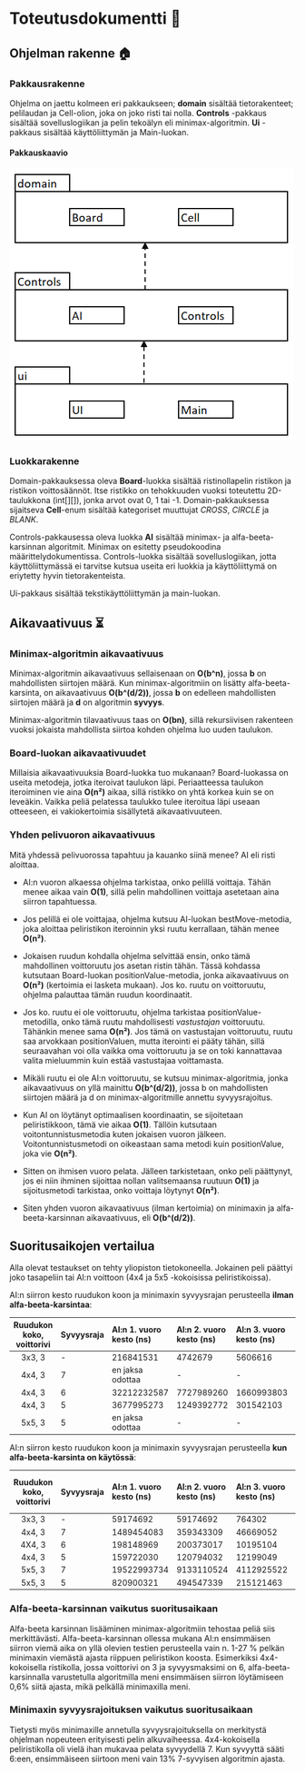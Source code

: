 # Toteutusdokumentti :wrench:

## Ohjelman rakenne :house:

### Pakkausrakenne

Ohjelma on jaettu kolmeen eri pakkaukseen; **domain** sisältää tietorakenteet; pelilaudan ja Cell-olion, joka on joko risti tai nolla.
**Controls** -pakkaus sisältää sovelluslogiikan ja pelin tekoälyn eli minimax-algoritmin. **Ui** -pakkaus sisältää käyttöliittymän ja Main-luokan.

#### Pakkauskaavio

![alt_text](https://github.com/puuro-maria/TicTacToe/blob/master/dokumentaatio/TicTacToe_pakkauskaavio.PNG)

### Luokkarakenne

Domain-pakkauksessa oleva **Board**-luokka sisältää ristinollapelin ristikon ja ristikon voittosäännöt. 
Itse ristikko on tehokkuuden vuoksi toteutettu 2D-taulukkona (int[][]), jonka arvot ovat 0, 1 tai -1. 
Domain-pakkauksessa sijaitseva **Cell**-enum sisältää kategoriset muuttujat *CROSS*, *CIRCLE* ja *BLANK*.

Controls-pakkausessa oleva luokka **AI** sisältää minimax- ja alfa-beeta-karsinnan algoritmit. 
Minimax on esitetty pseudokoodina määrittelydokumentissa. 
Controls-luokka sisältää sovelluslogiikan, jotta käyttöliittymässä ei tarvitse kutsua useita eri luokkia ja käyttöliittymä on eriytetty hyvin tietorakenteista.

Ui-pakkaus sisältää tekstikäyttöliittymän ja main-luokan.

## Aikavaativuus :hourglass_flowing_sand:

### Minimax-algoritmin aikavaativuus

Minimax-algoritmin aikavaativuus sellaisenaan on **O(b^n)**, jossa **b** on mahdollisten siirtojen määrä. 
Kun minimax-algoritmiin on lisätty alfa-beeta-karsinta, on aikavaativuus **O(b^(d/2))**, jossa **b** on edelleen mahdollisten siirtojen määrä ja **d** on algoritmin **syvyys**. 

Minimax-algoritmin tilavaativuus taas on **O(bn)**, sillä rekursiivisen rakenteen vuoksi jokaista mahdollista siirtoa kohden ohjelma luo uuden taulukon. 

### Board-luokan aikavaativuudet

Millaisia aikavaativuuksia Board-luokka tuo mukanaan? 
Board-luokassa on useita metodeja, jotka iteroivat taulukon läpi. 
Periaatteessa taulukon iteroiminen vie aina **O(n²)** aikaa, sillä ristikko on yhtä korkea kuin se on leveäkin. 
Vaikka peliä pelatessa taulukko tulee iteroitua läpi useaan otteeseen, ei vakiokertoimia sisällytetä aikavaativuuteen. 

### Yhden pelivuoron aikavaativuus

Mitä yhdessä pelivuorossa tapahtuu ja kauanko siinä menee? AI eli risti aloittaa. 

- AI:n vuoron alkaessa ohjelma tarkistaa, onko pelillä voittaja. Tähän menee aikaa vain **O(1)**, sillä pelin mahdollinen voittaja asetetaan aina siirron tapahtuessa.

- Jos pelillä ei ole voittajaa, ohjelma kutsuu AI-luokan bestMove-metodia, joka aloittaa peliristikon iteroinnin yksi ruutu kerrallaan, tähän menee **O(n²)**.

- Jokaisen ruudun kohdalla ohjelma selvittää ensin, onko tämä mahdollinen voittoruutu jos asetan ristin tähän. Tässä kohdassa kutsutaan Board-luokan positionValue-metodia, jonka aikavaativuus on **O(n²)** (kertoimia ei lasketa mukaan). Jos ko. ruutu on voittoruutu, ohjelma palauttaa tämän ruudun koordinaatit.

- Jos ko. ruutu ei ole voittoruutu, ohjelma tarkistaa positionValue-metodilla, onko tämä ruutu mahdollisesti *vastustajan* voittoruutu. Tähänkin menee sama **O(n²)**. Jos tämä on vastustajan voittoruutu, ruutu saa arvokkaan positionValuen, mutta iterointi ei pääty tähän, sillä seuraavahan voi olla vaikka oma voittoruutu ja se on toki kannattavaa valita mieluummin kuin estää vastustajaa voittamasta.

- Mikäli ruutu ei ole AI:n voittoruutu, se kutsuu minimax-algoritmia, jonka aikavaativuus on yllä mainittu **O(b^(d/2))**, jossa b on mahdollisten siirtojen määrä ja d on minimax-algoritmille annettu syvyysrajoitus. 

- Kun AI on löytänyt optimaalisen koordinaatin, se sijoitetaan peliristikkoon, tämä vie aikaa **O(1)**. Tällöin kutsutaan voitontunnistusmetodia kuten jokaisen vuoron jälkeen. Voitontunnistusmetodi on oikeastaan sama metodi kuin positionValue, joka vie **O(n²)**.

- Sitten on ihmisen vuoro pelata. Jälleen tarkistetaan, onko peli päättynyt, jos ei niin ihminen sijoittaa nollan valitsemaansa ruutuun **O(1)** ja sijoitusmetodi tarkistaa, onko voittaja löytynyt **O(n²)**. 

- Siten yhden vuoron aikavaativuus (ilman kertoimia) on minimaxin ja alfa-beeta-karsinnan aikavaativuus, eli **O(b^(d/2))**. 

## Suoritusaikojen vertailua

Alla olevat testaukset on tehty yliopiston tietokoneella. Jokainen peli päättyi joko tasapeliin tai AI:n voittoon (4x4 ja 5x5 -kokoisissa peliristikoissa).

AI:n siirron kesto ruudukon koon ja minimaxin syvyysrajan perusteella **ilman alfa-beeta-karsintaa**:

| Ruudukon koko, voittorivi | Syvyysraja | AI:n 1. vuoro kesto (ns)| AI:n 2. vuoro kesto (ns)| AI:n 3. vuoro kesto (ns) | AI:n viimeinen vuoro kesto | 
|:------------------:|:-------------|:-------------|:-----------------|:-----------------|:-----------|
| 3x3, 3 | - | 216841531 | 4742679 | 5606616 | 535745 |
| 4x4, 3 | 7 | en jaksa odottaa | - | - | - |
| 4x4, 3 | 6 | 32212232587 | 7727989260 | 1660993803 | 207698481 |
| 4x4, 3 | 5 | 3677995273 | 1249392772 | 301542103 | 145805 |
| 5x5, 3 | 5 | en jaksa odottaa | - | - | - |

AI:n siirron kesto ruudukon koon ja minimaxin syvyysrajan perusteella **kun alfa-beeta-karsinta on käytössä**:

| Ruudukon koko, voittorivi | Syvyysraja | AI:n 1. vuoro kesto (ns)| AI:n 2. vuoro kesto (ns)| AI:n 3. vuoro kesto (ns) | AI:n viimeinen vuoro kesto | 
|:------------------:|:-------------|:-------------|:-----------------|:-----------------|:-----------|
| 3x3, 3 | - | 59174692 | 59174692 | 764302 | 764302 |
| 4x4, 3 | 7 | 1489454083 | 359343309 | 46669052 | 30747 |
| 4X4, 3 | 6 | 198148969 | 200373017 | 10195104 | 50143 |
| 4x4, 3 | 5 | 159722030 | 120794032 | 12199049 | 24464 |
| 5x5, 3 | 7 | 19522993734 | 9133110524 | 4112925522 | 34999858 |
| 5x5, 3 | 5 | 820900321 | 494547339 | 215121463 | 2802874 |

### Alfa-beeta-karsinnan vaikutus suoritusaikaan

Alfa-beeta karsinnan lisääminen minimax-algoritmiin tehostaa peliä siis merkittävästi. 
Alfa-beeta-karsinnan ollessa mukana AI:n ensimmäisen siirron viemä aika on yllä olevien testien perusteella vain n. 1-27 % pelkän minimaxin viemästä ajasta riippuen peliristikon koosta. Esimerkiksi 4x4-kokoisella ristikolla, jossa voittorivi on 3 ja syvyysmaksimi on 6, alfa-beeta-karsinnalla varustetulla algoritmilla meni ensimmäisen siirron löytämiseen 0,6% siitä ajasta, mikä pelkällä minimaxilla meni.

### Minimaxin syvyysrajoituksen vaikutus suoritusaikaan

Tietysti myös minimaxille annetulla syvyysrajoituksella on merkitystä ohjelman nopeuteen erityisesti pelin alkuvaiheessa. 
4x4-kokoisella peliristikolla oli vielä ihan mukavaa pelata syvyydellä 7. 
Kun syvyyttä sääti 6:een, ensimmäiseen siirtoon meni vain 13% 7-syvyisen algoritmin ajasta.
